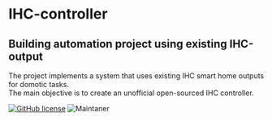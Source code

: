# IHC-controller
## Building automation project using existing IHC-output

The project implements a system that uses existing IHC smart home outputs for domotic tasks.<br/>
The main objective is to create an unofficial open-sourced IHC controller. 

[![GitHub license](https://img.shields.io/github/license/Naereen/StrapDown.js.svg)](https://github.com/jellyfish101/IHC-controller/blob/master/LICENSE)
![Maintaner](https://img.shields.io/badge/author-@jellyfish101-blue)

